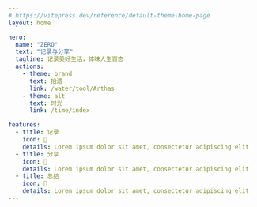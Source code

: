 ```yaml
---
# https://vitepress.dev/reference/default-theme-home-page
layout: home

hero:
  name: "ZERO"
  text: "记录与分享"
  tagline: 记录美好生活，体味人生百态
  actions:
    - theme: brand
      text: 拾遗
      link: /water/tool/Arthas
    - theme: alt
      text: 时光
      link: /time/index

features:
  - title: 记录
    icon: 📝
    details: Lorem ipsum dolor sit amet, consectetur adipiscing elit
  - title: 分享
    icon: 🎨
    details: Lorem ipsum dolor sit amet, consectetur adipiscing elit
  - title: 总结
    icon: 💎
    details: Lorem ipsum dolor sit amet, consectetur adipiscing elit
---
```


